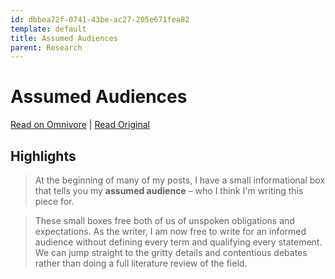 ```yaml
---
id: dbbea72f-0741-43be-ac27-205e671fea82
template: default
title: Assumed Audiences
parent: Research
---
```


# Assumed Audiences

[Read on Omnivore](https://omnivore.app/me/https-maggieappleton-com-assumed-audience-18bd27bc26c) | [Read Original](https://maggieappleton.com/assumed-audience)

## Highlights

> At the beginning of many of my posts, I have a small informational box that tells you my **assumed audience** – who I think I'm writing this piece for.

> These small boxes free both of us of unspoken obligations and expectations. As the writer, I am now free to write for an informed audience without defining every term and qualifying every statement. We can jump straight to the gritty details and contentious debates rather than doing a full literature review of the field.

